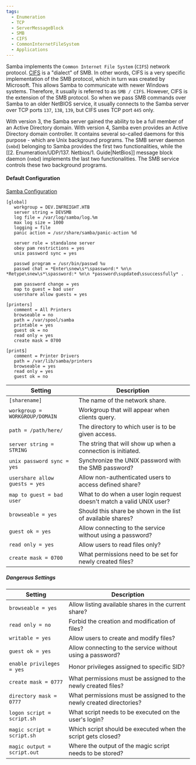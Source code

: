 ```yaml
---
tags:
  - Enumeration
  - TCP
  - ServerMessageBlock
  - SMB
  - CIFS
  - CommonInternetFileSystem
  - Applications
---
```


Samba implements the `Common Internet File System` (`CIFS`) network protocol. [CIFS](https://docs.microsoft.com/en-us/openspecs/windows_protocols/ms-cifs/934c2faa-54af-4526-ac74-6a24d126724e) is a "dialect" of SMB. In other words, CIFS is a very specific implementation of the SMB protocol, which in turn was created by Microsoft. This allows Samba to communicate with newer Windows systems. Therefore, it usually is referred to as `SMB / CIFS`. However, CIFS is the extension of the SMB protocol. So when we pass SMB commands over Samba to an older NetBIOS service, it usually connects to the Samba server over TCP ports `137`, `138`, `139`, but CIFS uses TCP port `445` only.

With version 3, the Samba server gained the ability to be a full member of an Active Directory domain. With version 4, Samba even provides an Active Directory domain controller. It contains several so-called daemons for this purpose - which are Unix background programs. The SMB server daemon (`smbd`) belonging to Samba provides the first two functionalities, while the [[2. Enumeration/UDP/137. Netbios/1. Guide|NetBios]] message block daemon (`nmbd`) implements the last two functionalities. The SMB service controls these two background programs.


#### Default Configuration

[Samba Configuration](https://www.samba.org/samba/docs/current/man-html/smb.conf.5.html)

```shell-session
[global]
   workgroup = DEV.INFREIGHT.HTB
   server string = DEVSMB
   log file = /var/log/samba/log.%m
   max log size = 1000
   logging = file
   panic action = /usr/share/samba/panic-action %d

   server role = standalone server
   obey pam restrictions = yes
   unix password sync = yes

   passwd program = /usr/bin/passwd %u
   passwd chat = *Enter\snew\s*\spassword:* %n\n *Retype\snew\s*\spassword:* %n\n *password\supdated\ssuccessfully* .

   pam password change = yes
   map to guest = bad user
   usershare allow guests = yes

[printers]
   comment = All Printers
   browseable = no
   path = /var/spool/samba
   printable = yes
   guest ok = no
   read only = yes
   create mask = 0700

[print$]
   comment = Printer Drivers
   path = /var/lib/samba/printers
   browseable = yes
   read only = yes
   guest ok = no
```

|**Setting**|**Description**|
|---|---|
|`[sharename]`|The name of the network share.|
|`workgroup = WORKGROUP/DOMAIN`|Workgroup that will appear when clients query.|
|`path = /path/here/`|The directory to which user is to be given access.|
|`server string = STRING`|The string that will show up when a connection is initiated.|
|`unix password sync = yes`|Synchronize the UNIX password with the SMB password?|
|`usershare allow guests = yes`|Allow non-authenticated users to access defined share?|
|`map to guest = bad user`|What to do when a user login request doesn't match a valid UNIX user?|
|`browseable = yes`|Should this share be shown in the list of available shares?|
|`guest ok = yes`|Allow connecting to the service without using a password?|
|`read only = yes`|Allow users to read files only?|
|`create mask = 0700`|What permissions need to be set for newly created files?|

##### Dangerous Settings

| **Setting**                 | **Description**                                                     |
| --------------------------- | ------------------------------------------------------------------- |
| `browseable = yes`          | Allow listing available shares in the current share?                |
| `read only = no`            | Forbid the creation and modification of files?                      |
| `writable = yes`            | Allow users to create and modify files?                             |
| `guest ok = yes`            | Allow connecting to the service without using a password?           |
| `enable privileges = yes`   | Honor privileges assigned to specific SID?                          |
| `create mask = 0777`        | What permissions must be assigned to the newly created files?       |
| `directory mask = 0777`     | What permissions must be assigned to the newly created directories? |
| `logon script = script.sh`  | What script needs to be executed on the user's login?               |
| `magic script = script.sh`  | Which script should be executed when the script gets closed?        |
| `magic output = script.out` | Where the output of the magic script needs to be stored?            |